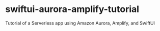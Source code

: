 # swiftui-aurora-amplify-tutorial
Tutorial of a Serverless app using Amazon Aurora, Amplify, and SwiftUI 
